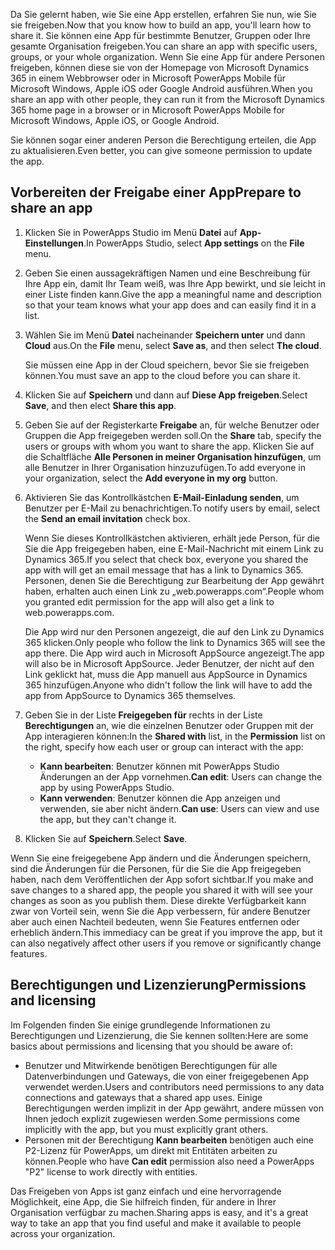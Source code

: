 <span data-ttu-id="c7697-101">Da Sie gelernt haben, wie Sie eine App erstellen, erfahren Sie nun, wie Sie sie freigeben.</span><span class="sxs-lookup"><span data-stu-id="c7697-101">Now that you know how to build an app, you'll learn how to share it.</span></span> <span data-ttu-id="c7697-102">Sie können eine App für bestimmte Benutzer, Gruppen oder Ihre gesamte Organisation freigeben.</span><span class="sxs-lookup"><span data-stu-id="c7697-102">You can share an app with specific users, groups, or your whole organization.</span></span> <span data-ttu-id="c7697-103">Wenn Sie eine App für andere Personen freigeben, können diese sie von der Homepage von Microsoft Dynamics 365 in einem Webbrowser oder in Microsoft PowerApps Mobile für Microsoft Windows, Apple iOS oder Google Android ausführen.</span><span class="sxs-lookup"><span data-stu-id="c7697-103">When you share an app with other people, they can run it from the Microsoft Dynamics 365 home page in a browser or in Microsoft PowerApps Mobile for Microsoft Windows, Apple iOS, or Google Android.</span></span>

<span data-ttu-id="c7697-104">Sie können sogar einer anderen Person die Berechtigung erteilen, die App zu aktualisieren.</span><span class="sxs-lookup"><span data-stu-id="c7697-104">Even better, you can give someone permission to update the app.</span></span>

## <a name="prepare-to-share-an-app"></a><span data-ttu-id="c7697-105">Vorbereiten der Freigabe einer App</span><span class="sxs-lookup"><span data-stu-id="c7697-105">Prepare to share an app</span></span>

1. <span data-ttu-id="c7697-106">Klicken Sie in PowerApps Studio im Menü **Datei** auf **App-Einstellungen**.</span><span class="sxs-lookup"><span data-stu-id="c7697-106">In PowerApps Studio, select **App settings** on the **File** menu.</span></span>

1. <span data-ttu-id="c7697-107">Geben Sie einen aussagekräftigen Namen und eine Beschreibung für Ihre App ein, damit Ihr Team weiß, was Ihre App bewirkt, und sie leicht in einer Liste finden kann.</span><span class="sxs-lookup"><span data-stu-id="c7697-107">Give the app a meaningful name and description so that your team knows what your app does and can easily find it in a list.</span></span>

1. <span data-ttu-id="c7697-108">Wählen Sie im Menü **Datei** nacheinander **Speichern unter** und dann **Cloud** aus.</span><span class="sxs-lookup"><span data-stu-id="c7697-108">On the **File** menu, select **Save as**, and then select **The cloud**.</span></span>

    <span data-ttu-id="c7697-109">Sie müssen eine App in der Cloud speichern, bevor Sie sie freigeben können.</span><span class="sxs-lookup"><span data-stu-id="c7697-109">You must save an app to the cloud before you can share it.</span></span>

1. <span data-ttu-id="c7697-110">Klicken Sie auf **Speichern** und dann auf **Diese App freigeben**.</span><span class="sxs-lookup"><span data-stu-id="c7697-110">Select **Save**, and then elect **Share this app**.</span></span>

1. <span data-ttu-id="c7697-111">Geben Sie auf der Registerkarte **Freigabe** an, für welche Benutzer oder Gruppen die App freigegeben werden soll.</span><span class="sxs-lookup"><span data-stu-id="c7697-111">On the **Share** tab, specify the users or groups with whom you want to share the app.</span></span> <span data-ttu-id="c7697-112">Klicken Sie auf die Schaltfläche **Alle Personen in meiner Organisation hinzufügen**, um alle Benutzer in Ihrer Organisation hinzuzufügen.</span><span class="sxs-lookup"><span data-stu-id="c7697-112">To add everyone in your organization, select the **Add everyone in my org** button.</span></span>

1. <span data-ttu-id="c7697-113">Aktivieren Sie das Kontrollkästchen **E-Mail-Einladung senden**, um Benutzer per E-Mail zu benachrichtigen.</span><span class="sxs-lookup"><span data-stu-id="c7697-113">To notify users by email, select the **Send an email invitation** check box.</span></span>

    <span data-ttu-id="c7697-114">Wenn Sie dieses Kontrollkästchen aktivieren, erhält jede Person, für die Sie die App freigegeben haben, eine E-Mail-Nachricht mit einem Link zu Dynamics 365.</span><span class="sxs-lookup"><span data-stu-id="c7697-114">If you select that check box, everyone you shared the app with will get an email message that has a link to Dynamics 365.</span></span> <span data-ttu-id="c7697-115">Personen, denen Sie die Berechtigung zur Bearbeitung der App gewährt haben, erhalten auch einen Link zu „web.powerapps.com“.</span><span class="sxs-lookup"><span data-stu-id="c7697-115">People whom you granted edit permission for the app will also get a link to web.powerapps.com.</span></span>

    <span data-ttu-id="c7697-116">Die App wird nur den Personen angezeigt, die auf den Link zu Dynamics 365 klicken.</span><span class="sxs-lookup"><span data-stu-id="c7697-116">Only people who follow the link to Dynamics 365 will see the app there.</span></span> <span data-ttu-id="c7697-117">Die App wird auch in Microsoft AppSource angezeigt.</span><span class="sxs-lookup"><span data-stu-id="c7697-117">The app will also be in Microsoft AppSource.</span></span> <span data-ttu-id="c7697-118">Jeder Benutzer, der nicht auf den Link geklickt hat, muss die App manuell aus AppSource in Dynamics 365 hinzufügen.</span><span class="sxs-lookup"><span data-stu-id="c7697-118">Anyone who didn't follow the link will have to add the app from AppSource to Dynamics 365 themselves.</span></span>

1. <span data-ttu-id="c7697-119">Geben Sie in der Liste **Freigegeben für** rechts in der Liste **Berechtigungen** an, wie die einzelnen Benutzer oder Gruppen mit der App interagieren können:</span><span class="sxs-lookup"><span data-stu-id="c7697-119">In the **Shared with** list, in the **Permission** list on the right, specify how each user or group can interact with the app:</span></span>

    - <span data-ttu-id="c7697-120">**Kann bearbeiten**: Benutzer können mit PowerApps Studio Änderungen an der App vornehmen.</span><span class="sxs-lookup"><span data-stu-id="c7697-120">**Can edit**: Users can change the app by using PowerApps Studio.</span></span>
    - <span data-ttu-id="c7697-121">**Kann verwenden**: Benutzer können die App anzeigen und verwenden, sie aber nicht ändern.</span><span class="sxs-lookup"><span data-stu-id="c7697-121">**Can use**: Users can view and use the app, but they can't change it.</span></span>

1. <span data-ttu-id="c7697-122">Klicken Sie auf **Speichern**.</span><span class="sxs-lookup"><span data-stu-id="c7697-122">Select **Save**.</span></span>

<span data-ttu-id="c7697-123">Wenn Sie eine freigegebene App ändern und die Änderungen speichern, sind die Änderungen für die Personen, für die Sie die App freigegeben haben, nach dem Veröffentlichen der App sofort sichtbar.</span><span class="sxs-lookup"><span data-stu-id="c7697-123">If you make and save changes to a shared app, the people you shared it with will see your changes as soon as you publish them.</span></span> <span data-ttu-id="c7697-124">Diese direkte Verfügbarkeit kann zwar von Vorteil sein, wenn Sie die App verbessern, für andere Benutzer aber auch einen Nachteil bedeuten, wenn Sie Features entfernen oder erheblich ändern.</span><span class="sxs-lookup"><span data-stu-id="c7697-124">This immediacy can be great if you improve the app, but it can also negatively affect other users if you remove or significantly change features.</span></span>

## <a name="permissions-and-licensing"></a><span data-ttu-id="c7697-125">Berechtigungen und Lizenzierung</span><span class="sxs-lookup"><span data-stu-id="c7697-125">Permissions and licensing</span></span>

<span data-ttu-id="c7697-126">Im Folgenden finden Sie einige grundlegende Informationen zu Berechtigungen und Lizenzierung, die Sie kennen sollten:</span><span class="sxs-lookup"><span data-stu-id="c7697-126">Here are some basics about permissions and licensing that you should be aware of:</span></span>

- <span data-ttu-id="c7697-127">Benutzer und Mitwirkende benötigen Berechtigungen für alle Datenverbindungen und Gateways, die von einer freigegebenen App verwendet werden.</span><span class="sxs-lookup"><span data-stu-id="c7697-127">Users and contributors need permissions to any data connections and gateways that a shared app uses.</span></span> <span data-ttu-id="c7697-128">Einige Berechtigungen werden implizit in der App gewährt, andere müssen von Ihnen jedoch explizit zugewiesen werden.</span><span class="sxs-lookup"><span data-stu-id="c7697-128">Some permissions come implicitly with the app, but you must explicitly grant others.</span></span>
- <span data-ttu-id="c7697-129">Personen mit der Berechtigung **Kann bearbeiten** benötigen auch eine P2-Lizenz für PowerApps, um direkt mit Entitäten arbeiten zu können.</span><span class="sxs-lookup"><span data-stu-id="c7697-129">People who have **Can edit** permission also need a PowerApps "P2" license to work directly with entities.</span></span>

<span data-ttu-id="c7697-130">Das Freigeben von Apps ist ganz einfach und eine hervorragende Möglichkeit, eine App, die Sie hilfreich finden, für andere in Ihrer Organisation verfügbar zu machen.</span><span class="sxs-lookup"><span data-stu-id="c7697-130">Sharing apps is easy, and it's a great way to take an app that you find useful and make it available to people across your organization.</span></span>